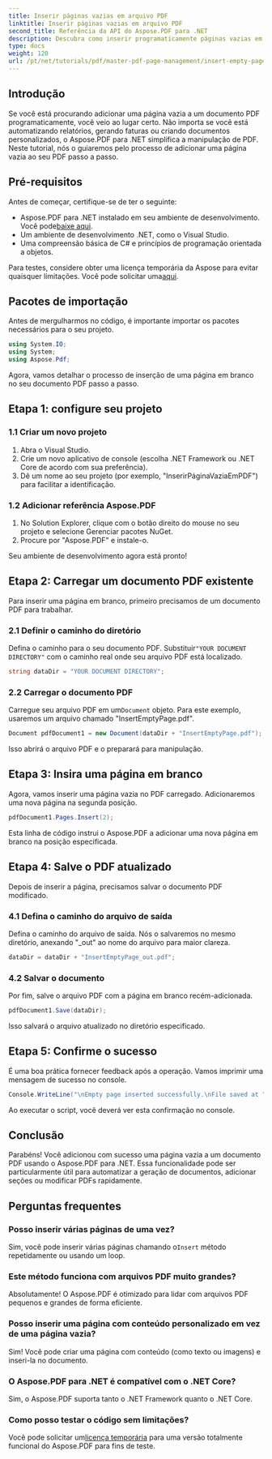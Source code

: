 ```yaml
---
title: Inserir páginas vazias em arquivo PDF
linktitle: Inserir páginas vazias em arquivo PDF
second_title: Referência da API do Aspose.PDF para .NET
description: Descubra como inserir programaticamente páginas vazias em documentos PDF com Aspose.PDF para .NET. Este guia abrangente orienta você na configuração do seu projeto, no carregamento de um PDF e na adição de páginas vazias.
type: docs
weight: 120
url: /pt/net/tutorials/pdf/master-pdf-page-management/insert-empty-pages/
---
```

## Introdução

Se você está procurando adicionar uma página vazia a um documento PDF programaticamente, você veio ao lugar certo. Não importa se você está automatizando relatórios, gerando faturas ou criando documentos personalizados, o Aspose.PDF para .NET simplifica a manipulação de PDF. Neste tutorial, nós o guiaremos pelo processo de adicionar uma página vazia ao seu PDF passo a passo.

## Pré-requisitos

Antes de começar, certifique-se de ter o seguinte:

-  Aspose.PDF para .NET instalado em seu ambiente de desenvolvimento. Você pode[baixe aqui](https://releases.aspose.com/pdf/net/).
- Um ambiente de desenvolvimento .NET, como o Visual Studio.
- Uma compreensão básica de C# e princípios de programação orientada a objetos.

 Para testes, considere obter uma licença temporária da Aspose para evitar quaisquer limitações. Você pode solicitar uma[aqui](https://purchase.aspose.com/temporary-license/).

## Pacotes de importação

Antes de mergulharmos no código, é importante importar os pacotes necessários para o seu projeto.

```csharp
using System.IO;
using System;
using Aspose.Pdf;
```

Agora, vamos detalhar o processo de inserção de uma página em branco no seu documento PDF passo a passo.

## Etapa 1: configure seu projeto

### 1.1 Criar um novo projeto
1. Abra o Visual Studio.
2. Crie um novo aplicativo de console (escolha .NET Framework ou .NET Core de acordo com sua preferência).
3. Dê um nome ao seu projeto (por exemplo, "InserirPáginaVaziaEmPDF") para facilitar a identificação.

### 1.2 Adicionar referência Aspose.PDF
1. No Solution Explorer, clique com o botão direito do mouse no seu projeto e selecione Gerenciar pacotes NuGet.
2. Procure por "Aspose.PDF" e instale-o.

Seu ambiente de desenvolvimento agora está pronto!

## Etapa 2: Carregar um documento PDF existente

Para inserir uma página em branco, primeiro precisamos de um documento PDF para trabalhar.

### 2.1 Definir o caminho do diretório
 Defina o caminho para o seu documento PDF. Substituir`"YOUR DOCUMENT DIRECTORY"` com o caminho real onde seu arquivo PDF está localizado.

```csharp
string dataDir = "YOUR DOCUMENT DIRECTORY";
```

### 2.2 Carregar o documento PDF
 Carregue seu arquivo PDF em um`Document` objeto. Para este exemplo, usaremos um arquivo chamado "InsertEmptyPage.pdf".

```csharp
Document pdfDocument1 = new Document(dataDir + "InsertEmptyPage.pdf");
```

Isso abrirá o arquivo PDF e o preparará para manipulação.

## Etapa 3: Insira uma página em branco

Agora, vamos inserir uma página vazia no PDF carregado. Adicionaremos uma nova página na segunda posição.

```csharp
pdfDocument1.Pages.Insert(2);
```

Esta linha de código instrui o Aspose.PDF a adicionar uma nova página em branco na posição especificada.

## Etapa 4: Salve o PDF atualizado

Depois de inserir a página, precisamos salvar o documento PDF modificado.

### 4.1 Defina o caminho do arquivo de saída
Defina o caminho do arquivo de saída. Nós o salvaremos no mesmo diretório, anexando "_out" ao nome do arquivo para maior clareza.

```csharp
dataDir = dataDir + "InsertEmptyPage_out.pdf";
```

### 4.2 Salvar o documento
Por fim, salve o arquivo PDF com a página em branco recém-adicionada.

```csharp
pdfDocument1.Save(dataDir);
```

Isso salvará o arquivo atualizado no diretório especificado.

## Etapa 5: Confirme o sucesso

É uma boa prática fornecer feedback após a operação. Vamos imprimir uma mensagem de sucesso no console.

```csharp
Console.WriteLine("\nEmpty page inserted successfully.\nFile saved at " + dataDir);
```

Ao executar o script, você deverá ver esta confirmação no console.

## Conclusão

Parabéns! Você adicionou com sucesso uma página vazia a um documento PDF usando o Aspose.PDF para .NET. Essa funcionalidade pode ser particularmente útil para automatizar a geração de documentos, adicionar seções ou modificar PDFs rapidamente.

## Perguntas frequentes

### Posso inserir várias páginas de uma vez?
Sim, você pode inserir várias páginas chamando o`Insert` método repetidamente ou usando um loop.

### Este método funciona com arquivos PDF muito grandes?
Absolutamente! O Aspose.PDF é otimizado para lidar com arquivos PDF pequenos e grandes de forma eficiente.

### Posso inserir uma página com conteúdo personalizado em vez de uma página vazia?
Sim! Você pode criar uma página com conteúdo (como texto ou imagens) e inseri-la no documento.

### O Aspose.PDF para .NET é compatível com o .NET Core?
Sim, o Aspose.PDF suporta tanto o .NET Framework quanto o .NET Core.

### Como posso testar o código sem limitações?
 Você pode solicitar um[licença temporária](https://purchase.aspose.com/temporary-license/) para uma versão totalmente funcional do Aspose.PDF para fins de teste.